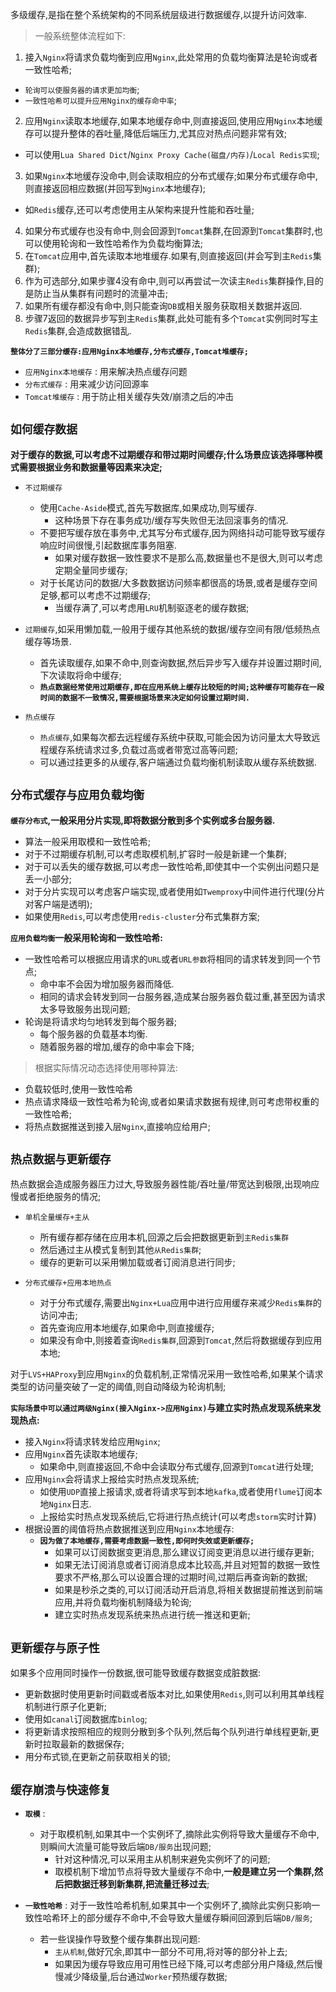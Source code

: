 多级缓存,是指在整个系统架构的不同系统层级进行数据缓存,以提升访问效率.

>一般系统整体流程如下:
1. 接入`Nginx`将请求负载均衡到应用`Nginx`,此处常用的负载均衡算法是轮询或者一致性哈希;
  + `轮询可以使服务器的请求更加均衡`;
  + `一致性哈希可以提升应用Nginx的缓存命中率`;
2. 应用`Nginx`读取本地缓存,如果本地缓存命中,则直接返回,使用应用`Nginx`本地缓存可以提升整体的吞吐量,降低后端压力,尤其应对热点问题非常有效;
  + 可以使用`Lua Shared Dict`/`Nginx Proxy Cache(磁盘/内存)`/`Local Redis实现`;
3. 如果`Nginx`本地缓存没命中,则会读取相应的分布式缓存;如果分布式缓存命中,则直接返回相应数据(并回写到`Nginx`本地缓存);
  + 如`Redis`缓存,还可以考虑使用主从架构来提升性能和吞吐量;
4. 如果分布式缓存也没有命中,则会回源到`Tomcat`集群,在回源到`Tomcat`集群时,也可以使用轮询和一致性哈希作为负载均衡算法;
5. 在`Tomcat`应用中,首先读取本地堆缓存.如果有,则直接返回(并会写到主`Redis`集群);
6. 作为可选部分,如果步骤4没有命中,则可以再尝试一次读主`Redis`集群操作,目的是防止当从集群有问题时的流量冲击;
7. 如果所有缓存都没有命中,则只能查询`DB`或相关服务获取相关数据并返回.
8. 步骤7返回的数据异步写到主`Redis`集群,此处可能有多个`Tomcat`实例同时写主`Redis`集群,会造成数据错乱.


**`整体分了三部分缓存:应用Nginx本地缓存,分布式缓存,Tomcat堆缓存;`**
+ `应用Nginx本地缓存` : 用来解决热点缓存问题
+ `分布式缓存` : 用来减少访问回源率
+ `Tomcat堆缓存` : 用于防止相关缓存失效/崩溃之后的冲击


## `如何缓存数据`

**对于缓存的数据,可以考虑不过期缓存和带过期时间缓存;什么场景应该选择哪种模式需要根据业务和数据量等因素来决定;**


+ `不过期缓存` 
  + 使用`Cache-Aside`模式,首先写数据库,如果成功,则写缓存.
    + 这种场景下存在事务成功/缓存写失败但无法回滚事务的情况.
  + 不要把写缓存放在事务中,尤其写分布式缓存,因为网络抖动可能导致写缓存响应时间很慢,引起数据库事务阻塞.
    + 如果对缓存数据一致性要求不是那么高,数据量也不是很大,则可以考虑定期全量同步缓存;
  + 对于长尾访问的数据/大多数数据访问频率都很高的场景,或者是缓存空间足够,都可以考虑不过期缓存;
    + 当缓存满了,可以考虑用`LRU`机制驱逐老的缓存数据;

+ `过期缓存`,如采用懒加载,一般用于缓存其他系统的数据/缓存空间有限/低频热点缓存等场景.
  + 首先读取缓存,如果不命中,则查询数据,然后异步写入缓存并设置过期时间,下次读取将命中缓存;
  + **`热点数据经常使用过期缓存,即在应用系统上缓存比较短的时间;这种缓存可能存在一段时间的数据不一致情况,需要根据场景来决定如何设置过期时间.`**

+ `热点缓存`
  + `热点缓存`,如果每次都去远程缓存系统中获取,可能会因为访问量太大导致远程缓存系统请求过多,负载过高或者带宽过高等问题;
  + 可以通过挂更多的从缓存,客户端通过负载均衡机制读取从缓存系统数据.

## `分布式缓存与应用负载均衡`

**`缓存分布式`,一般采用分片实现,即将数据分散到多个实例或多台服务器.**
+ 算法一般采用取模和一致性哈希;
+ 对于不过期缓存机制,可以考虑取模机制,扩容时一般是新建一个集群;
+ 对于可以丢失的缓存数据,可以考虑一致性哈希,即使其中一个实例出问题只是丢一小部分;
+ 对于分片实现可以考虑客户端实现,或者使用如`Twemproxy`中间件进行代理(分片对客户端是透明);
+ 如果使用`Redis`,可以考虑使用`redis-cluster`分布式集群方案;


**`应用负载均衡`一般采用轮询和一致性哈希:**
+ 一致性哈希可以根据应用请求的`URL`或者`URL参数`将相同的请求转发到同一个节点;
  + 命中率不会因为增加服务器而降低.
  + 相同的请求会转发到同一台服务器,造成某台服务器负载过重,甚至因为请求太多导致服务出现问题;
+ 轮询是将请求均匀地转发到每个服务器;
  + 每个服务器的负载基本均衡.
  + 随着服务器的增加,缓存的命中率会下降;

>根据实际情况动态选择使用哪种算法:
+ 负载较低时,使用一致性哈希
+ 热点请求降级一致性哈希为轮询,或者如果请求数据有规律,则可考虑带权重的一致性哈希;
+ 将热点数据推送到接入层`Nginx`,直接响应给用户;

## `热点数据与更新缓存`

热点数据会造成服务器压力过大,导致服务器性能/吞吐量/带宽达到极限,出现响应慢或者拒绝服务的情况;

+ `单机全量缓存+主从`
  + 所有缓存都存储在应用本机,回源之后会把数据更新到`主Redis集群`
  + 然后通过主从模式复制到其他`从Redis集群`;
  + 缓存的更新可以采用懒加载或者订阅消息进行同步;


+ `分布式缓存+应用本地热点`
  + 对于分布式缓存,需要出`Nginx+Lua`应用中进行应用缓存来减少`Redis集群`的访问冲击;
  + 首先查询应用本地缓存,如果命中,则直接缓存;
  + 如果没有命中,则接着查询`Redis集群`,回源到`Tomcat`,然后将数据缓存到应用本地;


对于`LVS+HAProxy`到应用`Nginx`的负载机制,正常情况采用一致性哈希,如果某个请求类型的访问量突破了一定的阈值,则自动降级为轮询机制;

**`实际场景中可以通过两级Nginx(接入Nginx->应用Nginx)`与建立实时热点发现系统来发现热点:**
+ 接入`Nginx`将请求转发给应用`Nginx`;
+ 应用`Nginx`首先读取本地缓存;
  + 如果命中,则直接返回,不命中会读取分布式缓存,回源到`Tomcat`进行处理;
+ 应用`Nginx`会将请求上报给实时热点发现系统;
  + 如使用`UDP`直接上报请求,或者将请求写到本地`kafka`,或者使用`flume`订阅本地`Nginx`日志.
  + 上报给实时热点发现系统后,它将进行热点统计(可以考虑`storm`实时计算)
+ 根据设置的阈值将热点数据推送到应用`Nginx`本地缓存:
  + **`因为做了本地缓存,需要考虑数据一致性,即何时失效或更新缓存;`**
    + 如果可以订阅数据变更消息,那么建议订阅变更消息以进行缓存更新;
    + 如果无法订阅消息或者订阅消息成本比较高,并且对短暂的数据一致性要求不严格,那么可以设置合理的过期时间,过期后再查询新的数据;
    + 如果是秒杀之类的,可以订阅活动开启消息,将相关数据提前推送到前端应用,并将负载均衡机制降级为轮询;
    + 建立实时热点发现系统来热点进行统一推送和更新;

## `更新缓存与原子性`

如果多个应用同时操作一份数据,很可能导致缓存数据变成脏数据:
+ 更新数据时使用更新时间戳或者版本对比,如果使用`Redis`,则可以利用其单线程机制进行原子化更新;
+ 使用如`canal`订阅数据库`binlog`;
+ 将更新请求按照相应的规则分散到多个队列,然后每个队列进行单线程更新,更新时拉取最新的数据保存;
+ 用分布式锁,在更新之前获取相关的锁;

## `缓存崩溃与快速修复`

+ **`取模`** : 
  + 对于取模机制,如果其中一个实例坏了,摘除此实例将导致大量缓存不命中,则瞬间大流量可能导致后端`DB/服务`出现问题;
    + 针对这种情况,可以采用主从机制来避免实例坏了的问题;
    + 取模机制下增加节点将导致大量缓存不命中,**一般是建立另一个集群,然后把数据迁移到新集群,把流量迁移过去**;

+ **`一致性哈希`** : 对于一致性哈希机制,如果其中一个实例坏了,摘除此实例只影响一致性哈希环上的部分缓存不命中,不会导致大量缓存瞬间回源到后端`DB/服务`;
  + 若一些误操作导致整个缓存集群出现问题:
    + `主从机制`,做好冗余,即其中一部分不可用,将对等的部分补上去;
    + 如果因为缓存导致应用可用性已经下降,可以考虑部分用户降级,然后慢慢减少降级量,后台通过`Worker`预热缓存数据;
